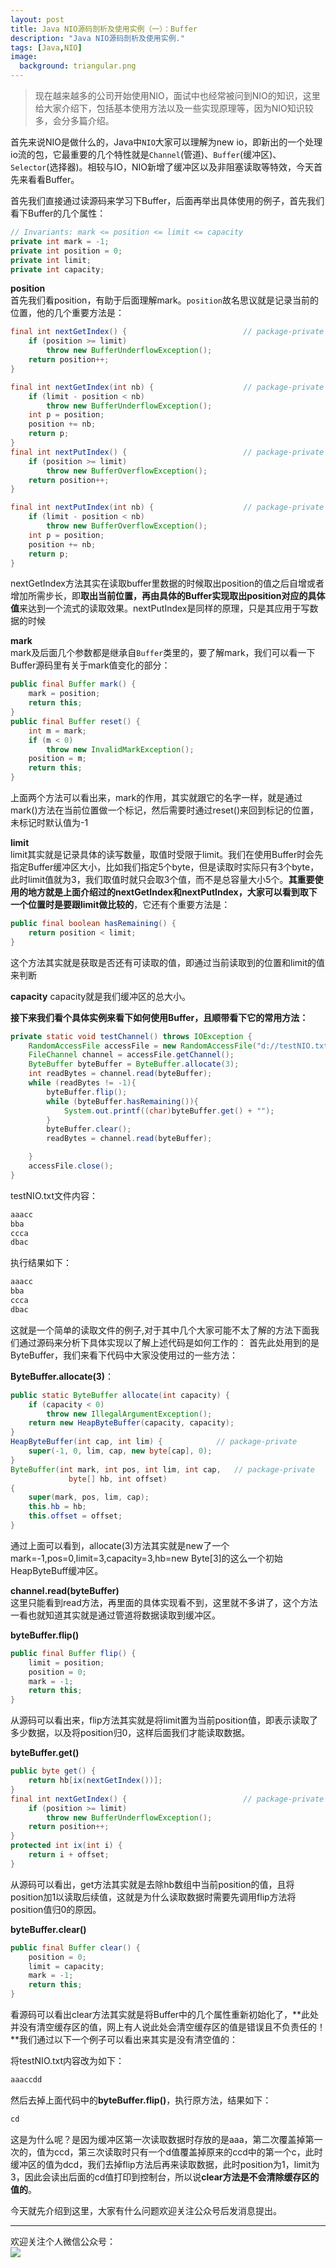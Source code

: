 ```yaml
---
layout: post
title: Java NIO源码剖析及使用实例（一）：Buffer
description: "Java NIO源码剖析及使用实例."
tags: [Java,NIO]
image:
  background: triangular.png
---
```




> 现在越来越多的公司开始使用NIO，面试中也经常被问到NIO的知识，这里给大家介绍下，包括基本使用方法以及一些实现原理等，因为NIO知识较多，会分多篇介绍。
  
首先来说NIO是做什么的，Java中`NIO`大家可以理解为new io，即新出的一个处理io流的包，它最重要的几个特性就是`Channel`(管道)、`Buffer`(缓冲区)、`Selector`(选择器)。相较与IO，NIO新增了缓冲区以及非阻塞读取等特效，今天首先来看看Buffer。  

首先我们直接通过读源码来学习下Buffer，后面再举出具体使用的例子，首先我们看下Buffer的几个属性：  

```java
// Invariants: mark <= position <= limit <= capacity
private int mark = -1;
private int position = 0;
private int limit;
private int capacity;
```

**position**  
首先我们看position，有助于后面理解mark。`position`故名思议就是记录当前的位置，他的几个重要方法是：  

```java
final int nextGetIndex() {                          // package-private
    if (position >= limit)
        throw new BufferUnderflowException();
    return position++;
}

final int nextGetIndex(int nb) {                    // package-private
    if (limit - position < nb)
        throw new BufferUnderflowException();
    int p = position;
    position += nb;
    return p;
}
final int nextPutIndex() {                          // package-private
    if (position >= limit)
        throw new BufferOverflowException();
    return position++;
}

final int nextPutIndex(int nb) {                    // package-private
    if (limit - position < nb)
        throw new BufferOverflowException();
    int p = position;
    position += nb;
    return p;
}
```
nextGetIndex方法其实在读取buffer里数据的时候取出position的值之后自增或者增加所需步长，即**取出当前位置，再由具体的Buffer实现取出position对应的具体值**来达到一个流式的读取效果。nextPutIndex是同样的原理，只是其应用于写数据的时候

**mark**  
mark及后面几个参数都是继承自`Buffer`类里的，要了解mark，我们可以看一下Buffer源码里有关于mark值变化的部分：  
  
```java
public final Buffer mark() {
    mark = position;
    return this;
}
public final Buffer reset() {
    int m = mark;
    if (m < 0)
        throw new InvalidMarkException();
    position = m;
    return this;
}
```
上面两个方法可以看出来，mark的作用，其实就跟它的名字一样，就是通过mark()方法在当前位置做一个标记，然后需要时通过reset()来回到标记的位置，未标记时默认值为-1  

**limit**  
limit其实就是记录具体的读写数量，取值时受限于limit。我们在使用Buffer时会先指定Buffer缓冲区大小，比如我们指定5个byte，但是读取时实际只有3个byte，此时limit值就为3，我们取值时就只会取3个值，而不是总容量大小5个。**其重要使用的地方就是上面介绍过的nextGetIndex和nextPutIndex，大家可以看到取下一个位置时是要跟limit做比较的**，它还有个重要方法是：  

```java
public final boolean hasRemaining() {
    return position < limit;
}
```
这个方法其实就是获取是否还有可读取的值，即通过当前读取到的位置和limit的值来判断  

**capacity**
capacity就是我们缓冲区的总大小。  

**接下来我们看个具体实例来看下如何使用Buffer，且顺带看下它的常用方法：** 
 
```java  
private static void testChannel() throws IOException {
    RandomAccessFile accessFile = new RandomAccessFile("d://testNIO.txt" , "rw");
    FileChannel channel = accessFile.getChannel();
    ByteBuffer byteBuffer = ByteBuffer.allocate(3);
    int readBytes = channel.read(byteBuffer);
    while (readBytes != -1){
        byteBuffer.flip();
        while (byteBuffer.hasRemaining()){
            System.out.printf((char)byteBuffer.get() + "");
        }
        byteBuffer.clear();
        readBytes = channel.read(byteBuffer);

    }
    accessFile.close();
}
```

testNIO.txt文件内容：  

```java
aaacc
bba
ccca
dbac
```

执行结果如下： 

```java   
aaacc
bba
ccca
dbac
```

这就是一个简单的读取文件的例子,对于其中几个大家可能不太了解的方法下面我们通过源码来分析下具体实现以了解上述代码是如何工作的：
首先此处用到的是ByteBuffer，我们来看下代码中大家没使用过的一些方法：  

**ByteBuffer.allocate(3)**：

```java
public static ByteBuffer allocate(int capacity) {
    if (capacity < 0)
        throw new IllegalArgumentException();
    return new HeapByteBuffer(capacity, capacity);
}
HeapByteBuffer(int cap, int lim) {            // package-private
    super(-1, 0, lim, cap, new byte[cap], 0);
}
ByteBuffer(int mark, int pos, int lim, int cap,   // package-private
             byte[] hb, int offset)
{
    super(mark, pos, lim, cap);
    this.hb = hb;
    this.offset = offset;
}
```
通过上面可以看到，allocate(3)方法其实就是new了一个mark=-1,pos=0,limit=3,capacity=3,hb=new Byte[3]的这么一个初始HeapByteBuff缓冲区。

**channel.read(byteBuffer)**  
这里只能看到read方法，再里面的具体实现看不到，这里就不多讲了，这个方法一看也就知道其实就是通过管道将数据读取到缓冲区。

**byteBuffer.flip()**

```java
public final Buffer flip() {
    limit = position;
    position = 0;
    mark = -1;
    return this;
}
```
从源码可以看出来，flip方法其实就是将limit置为当前position值，即表示读取了多少数据，以及将position归0，这样后面我们才能读取数据。

**byteBuffer.get()**  

```java
public byte get() {
    return hb[ix(nextGetIndex())];
}
final int nextGetIndex() {                          // package-private
    if (position >= limit)
        throw new BufferUnderflowException();
    return position++;
}
protected int ix(int i) {
    return i + offset;
}
```
从源码可以看出，get方法其实就是去除hb数组中当前position的值，且将position加1以读取后续值，这就是为什么读取数据时需要先调用flip方法将position值归0的原因。

**byteBuffer.clear()**  

```java
public final Buffer clear() {
    position = 0;
    limit = capacity;
    mark = -1;
    return this;
}
```
看源码可以看出clear方法其实就是将Buffer中的几个属性重新初始化了，**此处并没有清空缓存区的值，网上有人说此处会清空缓存区的值是错误且不负责任的！**我们通过以下一个例子可以看出来其实是没有清空值的：  

将testNIO.txt内容改为如下：  

```java
aaaccdd
```

然后去掉上面代码中的**byteBuffer.flip()**，执行原方法，结果如下：

```java
cd
```
这是为什么呢？是因为缓冲区第一次读取数据时存放的是aaa，第二次覆盖掉第一次的，值为ccd，第三次读取时只有一个d值覆盖掉原来的ccd中的第一个c，此时缓冲区的值为dcd，我们去掉flip方法后再来读取数据，此时position为1，limit为3，因此会读出后面的cd值打印到控制台，所以说**clear方法是不会清除缓存区的值的**。

今天就先介绍到这里，大家有什么问题欢迎关注公众号后发消息提出。

----------
欢迎关注个人微信公众号：<br/>
![](/images/weixin.jpg)